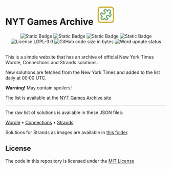 # NYT Games Archive <img src="site/favicon.svg" width="64" height="64" alt="Favicon">

<div align="center">

  <img alt="Static Badge" src="https://img.shields.io/badge/Python-8A2BE2?style=for-the-badge&logo=python&logoColor=white&color=blue">
  <img alt="Static Badge" src="https://img.shields.io/badge/GitHub%20Actions%20-8A2BE2?style=for-the-badge&logo=github&color=000000">
  <img alt="Static Badge" src="https://img.shields.io/badge/JavaScript-8A2BE2?style=for-the-badge&logo=javascript&color=yellow&logoColor=white">
  <img alt="Static Badge" src="https://img.shields.io/badge/HTML-8A2BE2?style=for-the-badge&color=orange">

  
  <br/>

  <img src="https://img.shields.io/github/license/Hamster45105/nyt-games-archive?style=for-the-badge&color=blue" alt="License LGPL-3.0" />
  <img src="https://img.shields.io/github/languages/code-size/Hamster45105/nyt-games-archive?style=for-the-badge" alt="GitHub code size in bytes" />
  <img src="https://img.shields.io/github/actions/workflow/status/Hamster45105/nyt-games-archive/update.yml?style=for-the-badge&label=Solution update status" alt="Word update status" />
</div>

<br/>

This is a simple website that has an archive of official New York Times Wordle, Connections and Strands solutions. 

New solutions are fetched from the New York Times and added to the list daily at 00:00 UTC.

**Warning!** May contain spoilers!

The list is available at the [NYT Games Archive site](https://hamster45105.github.io/nyt-games-archive/)

---

The raw list of solutions is available in these JSON files:

[Wordle](https://raw.githubusercontent.com/Hamster45105/nyt-games-archive/main/solutions/wordle_solutions.json) • [Connections](https://raw.githubusercontent.com/Hamster45105/nyt-games-archive/main/solutions/connections_solutions.json) • [Strands](https://raw.githubusercontent.com/Hamster45105/nyt-games-archive/main/solutions/strands_solutions.json)

Solutions for Strands as images are available in [this folder](https://github.com/Hamster45105/nyt-games-archive/tree/main/solutions/strands).

## License

The code in this repository is licensed under the [MIT License](https://choosealicense.com/licenses/mit/)